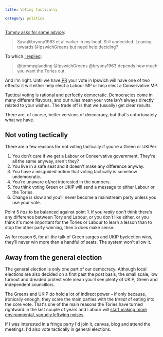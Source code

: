 ```yaml
---
title: Voting tactically

category: politics
---
```


[Tommy asks for some advice](https://twitter.com/tommygladding/status/560573595790098432):

> Saw @bryony1963 et al earlier in my local. Still undecided. Leaning towards @IpswichGreens but need help deciding?

To which [I replied](https://twitter.com/leonpaternoster/status/560693931474976769):

> @tommygladding @IpswichGreens @bryony1963 depends how much you want the Tories out.

And I'm right. Until we have <abbr title="Proportional represenation">PR</abbr> your vote in Ipswich will have one of two effects: it will either help elect a Labour MP or help elect a Conservative MP.

Tactical voting is rational and perfectly democratic. Democracies come in many different flavours, and our rules mean your vote isn't always directly related to your wishes. The trade off is that we (usually) get clear results.

There are, of course, better versions of democracy, but that's unfortunately what we have.

## Not voting tactically

There are a few reasons for not voting tactically if you're a Green or UKIPer:

1. You don't care if we get a Labour or Conservative government. They're all the same anyway, aren't they?
2. You live in a safe seat and it doesn't make any difference anyway.
3. You have a misguided notion that voting tactically is somehow undemocratic.
4. You're unaware of/not interested in the numbers.
5. You think voting Green or UKIP will send a message to either Labour or the Tories.
6. Change is slow and you'll never become a mainstream party unless you use your vote.

Point 5 _has_ to be balanced against point 1. If you _really_ don't think there's any difference between Tory and Labour, or you don't like either, or you think it's more important for the Tories or Labour to learn a lesson than to stop the other party winning, then 5 does make sense.

As for reason 6, for all the talk of Green surges and UKIP byelection wins, they'll never win more than a handful of seats. The system won't allow it.

## Away from the general election

The general election is only one part of our democracy. Although local elections are also decided on a first past the post basis, the small scale, low turnout and dreaded protest vote mean you'll see plenty of UKIP, Green and independent councillors.

The Greens and UKIP _do_ hold a lot of indirect power &#8211; if only because, ironically enough, they scare the main parties with the _threat_ of eating into the core vote. That's one of the main reasons the Tories have turned rightward in the last couple of years and Labour will [start making more environmental, vaguely leftwing  noises](http://www.theguardian.com/commentisfree/2015/jan/22/labour-green-surge-renationalise-railways-living-wage-pr-referendum).

If I was interested in a fringe party I'd join it, canvas, blog and attend the meetings. I'd also vote tactically in general elections.
